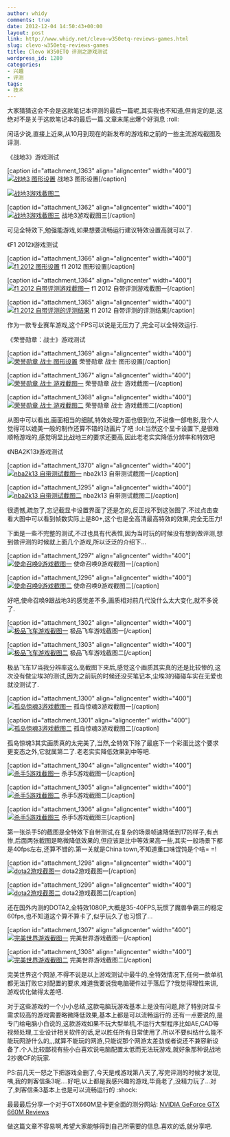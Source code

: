 ```yaml
---
author: whidy
comments: true
date: 2012-12-04 14:50:43+00:00
layout: post
link: http://www.whidy.net/clevo-w350etq-reviews-games.html
slug: clevo-w350etq-reviews-games
title: Clevo W350ETQ 评测之游戏测试
wordpress_id: 1280
categories:
- 兴趣
- 评测
tags:
- 技术
---
```


大家猜猜这会不会是这款笔记本评测的最后一篇呢,其实我也不知道,但肯定的是,这绝对不是关于这款笔记本的最后一篇.文章末尾出爆个好消息 :roll:

闲话少说,直接上近来,从10月到现在的新发布的游戏和之前的一些主流游戏截图及评测.

《战地3》游戏测试

[caption id="attachment_1363" align="aligncenter" width="400"][![战地3 图形设置](http://www.whidy.net/wp-content/uploads/2012/12/bf3-settings-400x225.jpg)](http://www.whidy.net/wp-content/uploads/2012/12/bf3-settings.jpg) 战地3 图形设置[/caption]

<!-- more -->

[![战地3游戏截图二](/wp-content/uploads/2012/12/bf3-playing2-400x225.jpg)](/wp-content/uploads/2012/12/bf3-playing2.jpg)

[caption id="attachment_1362" align="aligncenter" width="400"][![战地3游戏截图三](http://www.whidy.net/wp-content/uploads/2012/12/bf3-playing3-400x225.jpg)](http://www.whidy.net/wp-content/uploads/2012/12/bf3-playing3.jpg) 战地3游戏截图三[/caption]

可见全特效下,勉强能游戏,如果想要流畅运行建议特效设置高就可以了.

《F1 2012》游戏测试

[caption id="attachment_1366" align="aligncenter" width="400"][![f1 2012 图形设置](http://www.whidy.net/wp-content/uploads/2012/12/f1-2012-settings-400x225.jpg)](http://www.whidy.net/wp-content/uploads/2012/12/f1-2012-settings.jpg) f1 2012 图形设置[/caption]

[caption id="attachment_1364" align="aligncenter" width="400"][![f1 2012 自带评测游戏截图一](http://www.whidy.net/wp-content/uploads/2012/12/f1-2012-playing-400x225.jpg)](http://www.whidy.net/wp-content/uploads/2012/12/f1-2012-playing.jpg) f1 2012 自带评测游戏截图一[/caption]

[caption id="attachment_1365" align="aligncenter" width="400"][![f1 2012 自带评测的评测结果](http://www.whidy.net/wp-content/uploads/2012/12/f1-2012-result-400x225.jpg)](http://www.whidy.net/wp-content/uploads/2012/12/f1-2012-result.jpg) f1 2012 自带评测的评测结果[/caption]

作为一款专业赛车游戏,这个FPS可以说是无压力了,完全可以全特效运行.

《荣誉勋章：战士》游戏测试

[caption id="attachment_1369" align="aligncenter" width="400"][![荣誉勋章 战士 图形设置](http://www.whidy.net/wp-content/uploads/2012/12/MOH-settings-400x225.jpg)](http://www.whidy.net/wp-content/uploads/2012/12/MOH-settings.jpg) 荣誉勋章 战士 图形设置[/caption]

[caption id="attachment_1367" align="aligncenter" width="400"][![荣誉勋章 战士 游戏截图一](http://www.whidy.net/wp-content/uploads/2012/12/moh-playing-400x225.jpg)](http://www.whidy.net/wp-content/uploads/2012/12/moh-playing.jpg) 荣誉勋章 战士 游戏截图一[/caption]

[caption id="attachment_1368" align="aligncenter" width="400"][![荣誉勋章 战士 游戏截图二](http://www.whidy.net/wp-content/uploads/2012/12/moh-playing2-400x225.jpg)](http://www.whidy.net/wp-content/uploads/2012/12/moh-playing2.jpg) 荣誉勋章 战士 游戏截图二[/caption]

从图中可以看出,画面相当的细腻,特效处理方面也很到位,不说像一部电影,我个人觉得可以媲美一般的制作还算不错的动画片了吧 :lol:当然这个显卡设置下,是很难顺畅游戏的,感觉明显比战地三的要求还要高,因此老老实实降低分辨率和特效吧

《NBA2K13》游戏测试

[caption id="attachment_1370" align="aligncenter" width="400"][![nba2k13 自带测试截图一](http://www.whidy.net/wp-content/uploads/2012/12/nba2k13-test1-400x225.jpg)](http://www.whidy.net/wp-content/uploads/2012/12/nba2k13-test1.jpg) nba2k13 自带测试截图一[/caption]

[caption id="attachment_1295" align="aligncenter" width="400"][![nba2k13 自带测试截图二](/wp-content/uploads/2012/12/nba2k13-test2-400x225.jpg)](/wp-content/uploads/2012/12/nba2k13-test2.jpg) nba2k13 自带测试截图二[/caption]

很遗憾,疏忽了,忘记截显卡设置界面了还是怎的,反正找不到这张图了.不过点击查看大图中可以看到帧数实际上是80+,这个也是全高清最高特效的效果,完全无压力!

下面是一些不完整的测试,不过也具有代表性,因为当时玩的时候没有想到做评测,想到做评测的时候就上面几个游戏,所以泛泛的介绍下...

[caption id="attachment_1297" align="aligncenter" width="400"][![使命召唤9游戏截图一](/wp-content/uploads/2012/12/cod91-400x225.jpg)](/wp-content/uploads/2012/12/cod91.jpg) 使命召唤9游戏截图一[/caption]

[caption id="attachment_1296" align="aligncenter" width="400"][![使命召唤9游戏截图二](/wp-content/uploads/2012/12/cod9-400x225.jpg)](/wp-content/uploads/2012/12/cod9.jpg) 使命召唤9游戏截图二[/caption]

好吧,使命召唤9跟战地3的感觉差不多,画质相对前几代没什么太大变化,就不多说了.

[caption id="attachment_1302" align="aligncenter" width="400"][![极品飞车游戏截图一](/wp-content/uploads/2012/12/nfs1-400x225.jpg)](/wp-content/uploads/2012/12/nfs1.jpg) 极品飞车游戏截图一[/caption]

[caption id="attachment_1303" align="aligncenter" width="400"][![极品飞车游戏截图二](/wp-content/uploads/2012/12/nfs2-400x225.jpg)](/wp-content/uploads/2012/12/nfs2.jpg) 极品飞车游戏截图二[/caption]

极品飞车17当我分辨率这么高截图下来后,感觉这个画质其实真的还是比较惨的,这次没有做尘埃3的测试,因为之前玩的时候还没买笔记本,尘埃3的碰碰车实在无爱也就没测试了.

[caption id="attachment_1300" align="aligncenter" width="400"][![孤岛惊魂3游戏截图一](/wp-content/uploads/2012/12/farcry3-400x225.jpg)](/wp-content/uploads/2012/12/farcry3.jpg) 孤岛惊魂3游戏截图一[/caption]

[caption id="attachment_1301" align="aligncenter" width="400"][![孤岛惊魂3游戏截图二](/wp-content/uploads/2012/12/farcry31-400x225.jpg)](/wp-content/uploads/2012/12/farcry31.jpg) 孤岛惊魂3游戏截图二[/caption]

孤岛惊魂3其实画质真的太完美了,当然,全特效下除了最底下一个彩蛋比这个要求更变态之外,它就属第二了.老老实实降低效果到中等吧.

[caption id="attachment_1304" align="aligncenter" width="400"][![杀手5游戏截图一](/wp-content/uploads/2012/12/ss5-400x225.jpg)](/wp-content/uploads/2012/12/ss5.jpg) 杀手5游戏截图一[/caption]

[caption id="attachment_1305" align="aligncenter" width="400"][![杀手5游戏截图二](/wp-content/uploads/2012/12/ss51-400x225.jpg)](/wp-content/uploads/2012/12/ss51.jpg) 杀手5游戏截图二[/caption]

[caption id="attachment_1306" align="aligncenter" width="400"][![杀手5游戏截图三](/wp-content/uploads/2012/12/ss52-400x225.jpg)](/wp-content/uploads/2012/12/ss52.jpg) 杀手5游戏截图三[/caption]

第一张杀手5的截图是全特效下自带测试,在复杂的场景帧速降低到17的样子,有点惨,后面两张截图是略微降低效果的,但应该是比中等效果高一些,其实一般场景下都是40fps左右,还算不错的.第一关就是China town,不知道重口味馄饨是个啥= =!

[caption id="attachment_1298" align="aligncenter" width="400"][![dota2游戏截图一](/wp-content/uploads/2012/12/dota2-400x225.jpg)](/wp-content/uploads/2012/12/dota2.jpg) dota2游戏截图一[/caption]

[caption id="attachment_1299" align="aligncenter" width="400"][![dota2游戏截图二](/wp-content/uploads/2012/12/dota21-400x225.jpg)](/wp-content/uploads/2012/12/dota21.jpg) dota2游戏截图二[/caption]

还在国外内测的DOTA2,全特效1080P,大概是35-40FPS,玩惯了魔兽争霸三的稳定60fps,也不知道这个算不算卡了,似乎玩久了也习惯了...

[caption id="attachment_1307" align="aligncenter" width="400"][![完美世界游戏截图一](/wp-content/uploads/2012/12/wm-400x225.jpg)](/wp-content/uploads/2012/12/wm.jpg) 完美世界游戏截图一[/caption]

[caption id="attachment_1308" align="aligncenter" width="400"][![完美世界游戏截图二](/wp-content/uploads/2012/12/wm2-400x224.jpg)](/wp-content/uploads/2012/12/wm2.jpg) 完美世界游戏截图二[/caption]

完美世界这个网游,不得不说是以上游戏测试中最牛的,全特效情况下,任何一款单机都无法打败它对配置的要求,难道我要说我电脑硬件过于落后了?我觉得理性来讲,游戏优化做得太差吧.

对于这些游戏的一个小小总结,这款电脑玩游戏基本上是没有问题,除了特别对显卡需求较高的游戏需要略微降低效果,基本上都是可以流畅运行的.还有一点要说的,是专门给电脑小白说的,这款游戏如果不玩大型单机,不运行大型程序比如AE,CAD等视频处理,工业设计相关软件的话,足以胜任所有日常使用了.所以不要纠结什么能不能玩网游什么的,,,就算不能玩的网游,只能说那个网游太差劲或者说还不兼容新设备了.个人比较鄙视有些小白喜欢说电脑配置太低而无法玩游戏,就好象那种说战地2抄袭CF的玩家.

PS:前几天一怒之下把游戏全删了,今天是戒游戏第八天了,写完评测的时候才发现,咦,我的刺客信条3呢....好吧,以上都是我感兴趣的游戏,毕竟老了,没精力玩了...对了,刺客信条3基本上也是可以流畅运行的 :shock:

最最最后分享一个对于GTX660M显卡更全面的测分网站:
[NVIDIA GeForce GTX 660M Reviews](http://www.notebookcheck.net/NVIDIA-GeForce-GTX-660M.71859.0.html)

做这篇文章不容易啊,希望大家能够得到自己所需要的信息.喜欢的话,就分享吧.
